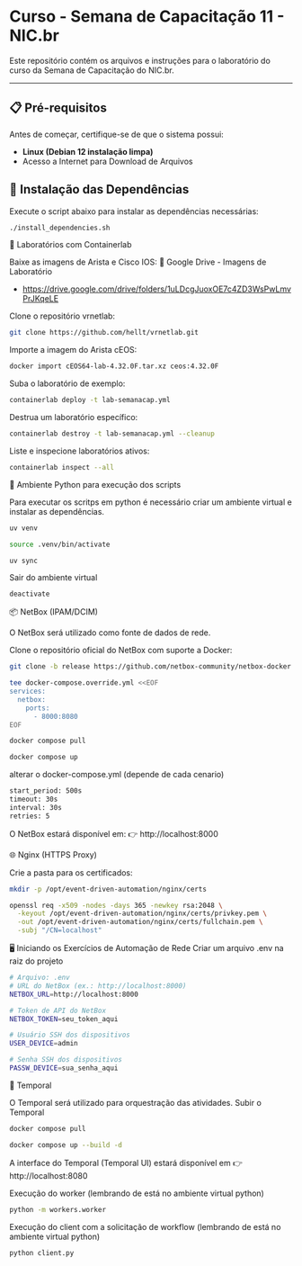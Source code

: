 # Curso - Semana de Capacitação 11 - NIC.br

Este repositório contém os arquivos e instruções para o laboratório do curso da Semana de Capacitação do NIC.br.

---

## 📋 Pré-requisitos

Antes de começar, certifique-se de que o sistema possui:

- **Linux (Debian 12 instalação limpa)**
- Acesso a Internet para Download de Arquivos 
  
## 🚀 Instalação das Dependências

Execute o script abaixo para instalar as dependências necessárias:

```bash
./install_dependencies.sh
```


🧪 Laboratórios com Containerlab

Baixe as imagens de Arista e Cisco IOS:
📂 Google Drive - Imagens de Laboratório
 - https://drive.google.com/drive/folders/1uLDcgJuoxOE7c4ZD3WsPwLmvPrJKqeLE

Clone o repositório vrnetlab:
```bash
git clone https://github.com/hellt/vrnetlab.git
```

Importe a imagem do Arista cEOS:
```bash
docker import cEOS64-lab-4.32.0F.tar.xz ceos:4.32.0F
```

Suba o laboratório de exemplo:
```bash
containerlab deploy -t lab-semanacap.yml
```

Destrua um laboratório específico:
```bash
containerlab destroy -t lab-semanacap.yml --cleanup
```

Liste e inspecione laboratórios ativos:
```bash
containerlab inspect --all
```

🐍 Ambiente Python para execução dos scripts

Para executar os scritps em python é necessário criar um ambiente virtual e instalar as dependências.
```bash
uv venv
```
```bash
source .venv/bin/activate
```
```bash
uv sync
```

Sair do ambiente virtual
```bash
deactivate
```

📦 NetBox (IPAM/DCIM)

O NetBox será utilizado como fonte de dados de rede.

Clone o repositório oficial do NetBox com suporte a Docker:
```bash
git clone -b release https://github.com/netbox-community/netbox-docker.git
```

```bash
tee docker-compose.override.yml <<EOF
services:
  netbox:
    ports:
      - 8000:8080
EOF
```

```bash
docker compose pull
```

```bash
docker compose up
```

alterar o docker-compose.yml (depende de cada cenario)
```bash
start_period: 500s
timeout: 30s
interval: 30s
retries: 5
```

O NetBox estará disponível em:
👉 http://localhost:8000

🌐 Nginx (HTTPS Proxy)

Crie a pasta para os certificados:
```bash
mkdir -p /opt/event-driven-automation/nginx/certs
```

```bash
openssl req -x509 -nodes -days 365 -newkey rsa:2048 \
  -keyout /opt/event-driven-automation/nginx/certs/privkey.pem \
  -out /opt/event-driven-automation/nginx/certs/fullchain.pem \
  -subj "/CN=localhost"
```

🖥️ Iniciando os Exercícios de Automação de Rede
Criar um arquivo .env na raiz do projeto
```bash
# Arquivo: .env
# URL do NetBox (ex.: http://localhost:8000)
NETBOX_URL=http://localhost:8000

# Token de API do NetBox
NETBOX_TOKEN=seu_token_aqui

# Usuário SSH dos dispositivos
USER_DEVICE=admin

# Senha SSH dos dispositivos
PASSW_DEVICE=sua_senha_aqui
```

🧩 Temporal

O Temporal será utilizado para orquestração das atividades.
Subir o Temporal
```bash
docker compose pull
```
```bash
docker compose up --build -d
```

A interface do Temporal (Temporal UI) estará disponível em 👉 http://localhost:8080

Execução do worker (lembrando de está no ambiente virtual python)

```bash
python -m workers.worker
```

Execução do client com a solicitação de workflow (lembrando de está no ambiente virtual python)

```bash
python client.py
```




  
